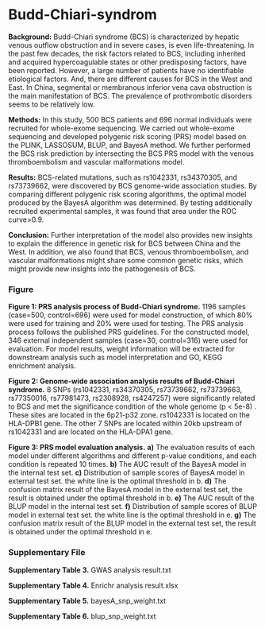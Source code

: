 # Budd-Chiari-syndrom
<b>Background:</b> Budd-Chiari syndrome (BCS) is characterized by hepatic venous outflow obstruction and in severe cases, is even life-threatening. In the past few decades, the risk factors related to BCS, including inherited and acquired hypercoagulable states or other predisposing factors, have been reported. However, a large number of patients have no identifiable etiological factors. And, there are different causes for BCS in the West and East. In China, segmental or membranous inferior vena cava obstruction is the main manifestation of BCS. The prevalence of prothrombotic disorders seems to be relatively low. 


<b>Methods:</b> In this study, 500 BCS patients and 696 normal individuals were recruited for whole-exome sequencing. We carried out whole-exome sequencing and developed polygenic risk scoring (PRS) model based on the PLINK, LASSOSUM, BLUP, and BayesA method. We further performed the BCS risk prediction by intersecting the BCS PRS model with the venous thromboembolism and vascular malformations model. 


<b>Results:</b> BCS-related mutations, such as rs1042331, rs34370305, and rs73739662, were discovered by BCS genome-wide association studies. By comparing different polygenic risk scoring algorithms, the optimal model produced by the BayesA algorithm was determined. By testing additionally recruited experimental samples, it was found that area under the ROC curve>0.9.

<b>Conclusion:</b> Further interpretation of the model also provides new insights to explain the difference in genetic risk for BCS between China and the West. In addition, we also found that BCS, venous thromboembolism, and vascular malformations might share some common genetic risks, which might provide new insights into the pathogenesis of BCS.

### Figure
<b>Figure 1: PRS analysis process of Budd-Chiari syndrome.</b> 1196 samples (case=500, control=696) were used for model construction, of which 80% were used for training and 20% were used for testing. The PRS analysis process follows the published PRS guidelines. For the constructed model, 346 external independent samples (case=30, control=316) were used for evaluation. For model results, weight information will be extracted for downstream analysis such as model interpretation and GO, KEGG enrichment analysis.

<b>Figure 2: Genome-wide association analysis results of Budd-Chiari syndrome.</b> 8 SNPs (rs1042331, rs34370305, rs73739662, rs73739663, rs77350016, rs77981473, rs2308928, rs4247257) were significantly related to BCS and met the significance condition of the whole genome (p < 5e-8) . These sites are located in the 6p21-p32 zone. rs1042331 is located on the HLA-DPB1 gene. The other 7 SNPs are located within 20kb upstream of rs1042331 and are located on the HLA-DPA1 gene.

<b>Figure 3: PRS model evaluation analysis.</b> <b>a)</b> The evaluation results of each model under different algorithms and different p-value conditions, and each condition is repeated 10 times. <b>b)</b> The AUC result of the BayesA model in the internal test set. <b>c)</b> Distribution of sample scores of BayesA model in external test set. the white line is the optimal threshold in b. <b>d)</b> The confusion matrix result of the BayesA model in the external test set, the result is obtained under the optimal threshold in b. <b>e)</b> The AUC result of the BLUP model in the internal test set. <b>f)</b> Distribution of sample scores of BLUP model in external test set. the white line is the optimal threshold in e. <b>g)</b> The confusion matrix result of the BLUP model in the external test set, the result is obtained under the optimal threshold in e.

### Supplementary File
<b>Supplementary Table 3.</b> GWAS analysis result.txt

<b>Supplementary Table 4.</b> Enrichr analysis result.xlsx

<b>Supplementary Table 5.</b> bayesA_snp_weight.txt

<b>Supplementary Table 6.</b> blup_snp_weight.txt
